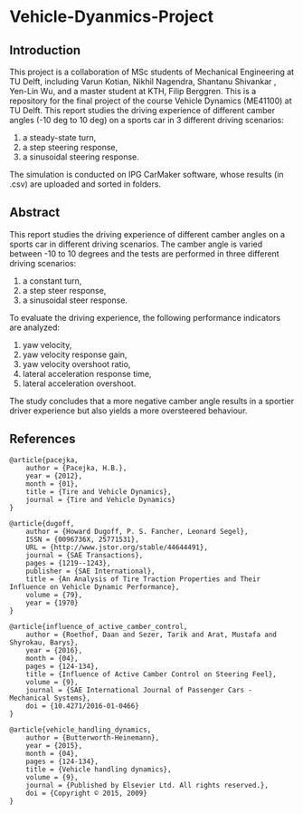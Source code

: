 # Vehicle-Dyanmics-Project

## Introduction

This project is a collaboration of MSc students of Mechanical Engineering at TU Delft, including Varun Kotian, Nikhil Nagendra, Shantanu Shivankar , Yen-Lin Wu, and a master student at KTH, Filip Berggren. 
This is a repository for the final project of the course Vehicle Dynamics (ME41100) at TU Delft.
This report studies the driving experience of different camber angles (-10 deg to 10 deg) on a sports car in 3 different driving scenarios: 
1. a steady-state turn,
2. a step steering response,
3. a sinusoidal steering response.

The simulation is conducted on IPG CarMaker software, whose results (in .csv) are uploaded and sorted in folders.


## Abstract

This report studies the driving experience of different camber angles on a sports car in different driving scenarios. The camber angle is varied between -10 to 10 degrees and the tests are performed in three different driving scenarios: 
1. a constant turn, 
2. a step steer response, 
3. a sinusoidal steer response.

To evaluate the driving experience, the following performance indicators are analyzed: 
1. yaw velocity, 
2. yaw velocity response gain, 
3. yaw velocity overshoot ratio,
4. lateral acceleration response time, 
5. lateral acceleration overshoot. 

The study concludes that a more negative camber angle results in a sportier driver experience but also yields a more oversteered behaviour. 


## References
```
@article{pacejka,
    author = {Pacejka, H.B.},
    year = {2012},
    month = {01},
    title = {Tire and Vehicle Dynamics},
    journal = {Tire and Vehicle Dynamics}
}

@article{dugoff,
    author = {Howard Dugoff, P. S. Fancher, Leonard Segel},
    ISSN = {0096736X, 25771531},
    URL = {http://www.jstor.org/stable/44644491},
    journal = {SAE Transactions},
    pages = {1219--1243},
    publisher = {SAE International},
    title = {An Analysis of Tire Traction Properties and Their Influence on Vehicle Dynamic Performance},
    volume = {79},
    year = {1970}
}

@article{influence_of_active_camber_control,
    author = {Roethof, Daan and Sezer, Tarik and Arat, Mustafa and Shyrokau, Barys},
    year = {2016},
    month = {04},
    pages = {124-134},
    title = {Influence of Active Camber Control on Steering Feel},
    volume = {9},
    journal = {SAE International Journal of Passenger Cars - Mechanical Systems},
    doi = {10.4271/2016-01-0466}
}

@article{vehicle_handling_dynamics,
    author = {Butterworth-Heinemann},
    year = {2015},
    month = {04},
    pages = {124-134},
    title = {Vehicle handling dynamics},
    volume = {9},
    journal = {Published by Elsevier Ltd. All rights reserved.},
    doi = {Copyright © 2015, 2009}
}
```